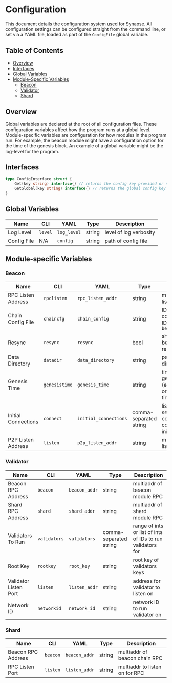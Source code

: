 # Configuration

This document details the configuration system used for Synapse. All configuration settings can be configured straight from the command line, or set via a YAML file, loaded as part of the `ConfigFile` global variable.

## Table of Contents

- [Overview](#overview)
- [Interfaces](#interfaces)
- [Global Variables](#global-variables)
- [Module-Specific Variables](#module-specific-variables)
    - [Beacon](#beacon)
    - [Validator](#validator)
    - [Shard](#shard)

## Overview

Global variables are declared at the root of all configuration files. These configuration variables affect how the program runs at a global level. Module-specific variables are configuration for how modules in the program run. For example, the beacon module might have a configuration option for the time of the genesis block. An example of a global variable might be the log-level for the program.

## Interfaces

```go
type ConfigInterface struct {
	Get(key string) interface{} // returns the config key provided or nil
	GetGlobal(key string) interface{} // returns the global config key or nil if it does not exist or it a local variable.
}
```

## Global Variables

|Name|CLI|YAML|Type|Description
|----|---|----|----|-----------|
|Log Level|`level`|`log_level`|string|level of log verbosity|
|Config File|N/A|`config`|string|path of config file|

## Module-specific Variables

### Beacon

|Name|CLI|YAML|Type|Description
|----|---|----|----|-----------|
|RPC Listen Address|`rpclisten`|`rpc_listen_addr`|string|multiaddr to listen on for RPC|
|Chain Config File|`chaincfg`|`chain_config`|string|ID of the chain config to use. IDs specified in `beacon/config.go`|
|Resync|`resync`|`resync`|bool|should the beacon chain resync the chain|
|Data Directory|`datadir`|`data_directory`|string|path of the data directory to use|
|Genesis Time|`genesistime`|`genesis_time`|string|time of the genesis block (either: `+20`, `-20`, or a specific timestamp)|
|Initial Connections|`connect`|`initial_connections`|comma-separated string|list of multiaddr's separated by commas to connect to initially|
|P2P Listen Address|`listen`|`p2p_listen_addr`|string|multiaddr to listen on for P2P

### Validator

|Name|CLI|YAML|Type|Description
|----|---|----|----|-----------|
|Beacon RPC Address|`beacon`|`beacon_addr`|string|multiaddr of beacon module RPC
|Shard RPC Address|`shard`|`shard_addr`|string|multiaddr of shard module RPC
|Validators To Run|`validators`|`validators`|comma-separated string|range of ints or list of ints of IDs to run validators for|
|Root Key|`rootkey`|`root_key`|string|root key of validators keys|
|Validator Listen Port|`listen`|`listen_addr`|string|address for validator to listen on|
|Network ID|`networkid`|`network_id`|string|network ID to run validator on|

### Shard
|Name|CLI|YAML|Type|Description
|----|---|----|----|-----------|
|Beacon RPC Address|`beacon`|`beacon_addr`|string|multiaddr of beacon chain RPC|
|RPC Listen Port|`listen`|`listen_addr`|string|multiaddr to listen on for RPC|
